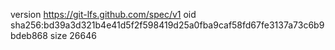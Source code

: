 version https://git-lfs.github.com/spec/v1
oid sha256:bd39a3d321b4e41d5f2f598419d25a0fba9caf58fd67fe3137a73c6b9bdeb868
size 26646
